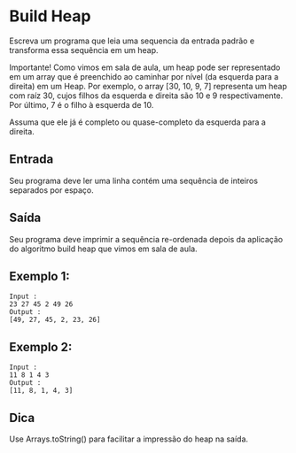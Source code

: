 # Build Heap
Escreva um programa que leia uma sequencia da entrada padrão e transforma essa sequência em um heap.

Importante! Como vimos em sala de aula, um heap pode ser representado em um array que é preenchido ao caminhar por nível (da esquerda para a direita) em um Heap. Por exemplo, o array [30, 10, 9, 7] representa um heap com raíz 30, cujos filhos da esquerda e direita são 10 e 9 respectivamente. Por último, 7 é o filho à esquerda de 10.

Assuma que ele já é completo ou quase-completo da esquerda para a direita.
## Entrada
Seu programa deve ler uma linha contém uma sequência de inteiros separados por espaço.
## Saída
Seu programa deve imprimir a sequência re-ordenada depois da aplicação do algoritmo build heap que vimos em sala de aula.
## Exemplo 1:
    Input :
    23 27 45 2 49 26    
    Output :
    [49, 27, 45, 2, 23, 26]
## Exemplo 2:
    Input :
    11 8 1 4 3
    Output :
    [11, 8, 1, 4, 3]

## Dica
Use Arrays.toString() para facilitar a impressão do heap na saída.